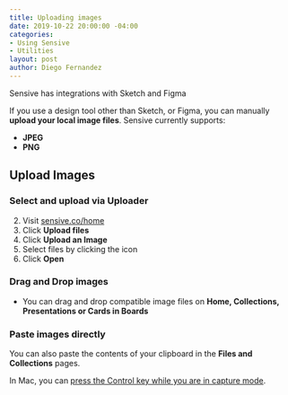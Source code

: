 ```yaml
---
title: Uploading images
date: 2019-10-22 20:00:00 -04:00
categories:
- Using Sensive
- Utilities
layout: post
author: Diego Fernandez
---
```


Sensive has integrations with Sketch and Figma

If you use a design tool other than Sketch, or Figma, you can manually **upload your local image files**. Sensive currently supports:
- **JPEG**
- **PNG**

## Upload Images

### Select and upload via Uploader
2. Visit [sensive.co/home](https://app.sensive.co/home)
3. Click **Upload files**
4. Click **Upload an Image**
5. Select files by clicking the icon
6. Click **Open**

### Drag and Drop images
- You can drag and drop compatible image files on **Home, Collections, Presentations or Cards in Boards**

### Paste images directly
You can also paste the contents of your clipboard in the **Files and Collections** pages.

In Mac, you can [press the Control key while you are in capture mode](https://support.apple.com/en-us/HT201361).

